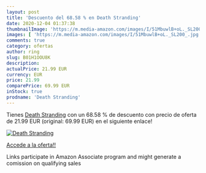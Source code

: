 ```yaml
---
layout: post
title: 'Descuento del 68.58 % en Death Stranding'
date: 2020-12-04 01:37:38
thumbnailImage: 'https://m.media-amazon.com/images/I/51MbuwlB+oL._SL200_.jpg'
images: [ 'https://m.media-amazon.com/images/I/51MbuwlB+oL._SL200_.jpg' ]
comments: true
category: ofertas
author: ring
slug: B01H1OOU8K
description:
actualPrice: 21.99 EUR
currency: EUR
price: 21.99
comparePrice: 69.99 EUR
inStock: true
prodname: 'Death Stranding'
---
```


Tienes [Death Stranding](https://www.amazon.fr/dp/B01H1OOU8K/?tag=tolees0d-21) con un 68.58 % de descuento con precio de oferta de 21.99 EUR (original: 69.99 EUR) en el siguiente enlace!

[![Death Stranding](https://m.media-amazon.com/images/I/51MbuwlB+oL._SL200_.jpg)](https://www.amazon.fr/dp/B01H1OOU8K/?tag=tolees0d-21)

[Accede a la oferta!!](https://www.amazon.fr/dp/B01H1OOU8K/?tag=tolees0d-21)

Links participate in Amazon Associate program and might generate a comission on qualifying sales


